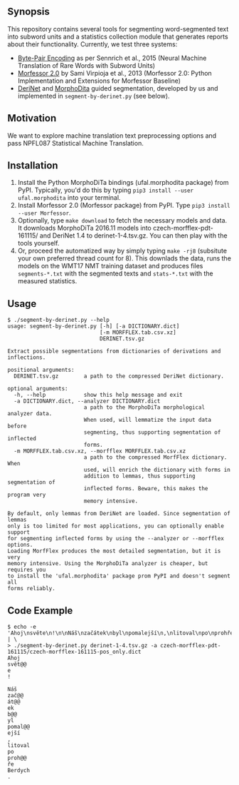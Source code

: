 ## Synopsis

This repository contains several tools for segmenting word-segmented text into subword units and a statistics collection module that generates reports about their functionality. Currently, we test three systems:
- [Byte-Pair Encoding](https://github.com/rsennrich/subword-nmt) as per Sennrich et al., 2015 (Neural Machine Translation of Rare Words with Subword Units)
- [Morfessor 2.0](http://morpho.aalto.fi/projects/morpho/morfessor2.html) by Sami Virpioja et al., 2013 (Morfessor 2.0: Python Implementation and Extensions for Morfessor Baseline)
- [DeriNet](https://ufal.mff.cuni.cz/derinet) and [MorphoDita](https://ufal.mff.cuni.cz/morphodita) guided segmentation, developed by us and implemented in `segment-by-derinet.py` (see below).

## Motivation

We want to explore machine translation text preprocessing options and pass NPFL087 Statistical Machine Translation.

## Installation

1. Install the Python MorphoDiTa bindings (ufal.morphodita package) from PyPI. Typically, you'd do this by typing `pip3 install --user ufal.morphodita` into your terminal.
2. Install Morfessor 2.0 (Morfessor package) from PyPI. Type `pip3 install --user Morfessor`.
3. Optionally, type `make download` to fetch the necessary models and data. It downloads MorphoDiTa 2016.11 models into czech-morfflex-pdt-161115/ and DeriNet 1.4 to derinet-1-4.tsv.gz. You can then play with the tools yourself.
4. Or, proceed the automatized way by simply typing `make -rj8` (subsitute your own preferred thread count for 8). This downlads the data, runs the models on the WMT17 NMT training dataset and produces files `segments-*.txt` with the segmented texts and `stats-*.txt` with the measured statistics.

## Usage

```shell-session
$ ./segment-by-derinet.py --help
usage: segment-by-derinet.py [-h] [-a DICTIONARY.dict]
                             [-m MORFFLEX.tab.csv.xz]
                             DERINET.tsv.gz

Extract possible segmentations from dictionaries of derivations and
inflections.

positional arguments:
  DERINET.tsv.gz        a path to the compressed DeriNet dictionary.

optional arguments:
  -h, --help            show this help message and exit
  -a DICTIONARY.dict, --analyzer DICTIONARY.dict
                        a path to the MorphoDiTa morphological analyzer data.
                        When used, will lemmatize the input data before
                        segmenting, thus supporting segmentation of inflected
                        forms.
  -m MORFFLEX.tab.csv.xz, --morfflex MORFFLEX.tab.csv.xz
                        a path to the compressed MorfFlex dictionary. When
                        used, will enrich the dictionary with forms in
                        addition to lemmas, thus supporting segmentation of
                        inflected forms. Beware, this makes the program very
                        memory intensive.

By default, only lemmas from DeriNet are loaded. Since segmentation of lemmas
only is too limited for most applications, you can optionally enable support
for segmenting inflected forms by using the --analyzer or --morfflex options.
Loading MorfFlex produces the most detailed segmentation, but it is very
memory intensive. Using the MorphoDiTa analyzer is cheaper, but requires you
to install the 'ufal.morphodita' package prom PyPI and doesn't segment all
forms reliably.
```


## Code Example

```shell-session
$ echo -e 'Ahoj\nsvěte\n!\n\nNáš\nzačátek\nbyl\npomalejší\n,\nlitoval\npo\nprohře\nBerdych\n.' | \
> ./segment-by-derinet.py derinet-1-4.tsv.gz -a czech-morfflex-pdt-161115/czech-morfflex-161115-pos_only.dict
Ahoj
svět@@
e
!

Náš
zač@@
át@@
ek
b@@
yl
pomal@@
ejší
,
litoval
po
proh@@
ře
Berdych
.
```
